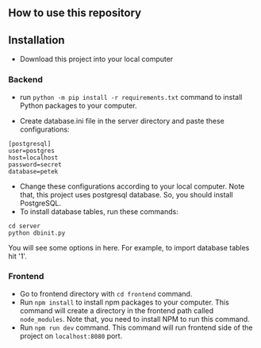 
How to use this repository
--------------------------

## Installation

- Download this project into your local computer

### Backend

- run `python -m pip install -r requirements.txt` command to install Python packages to your computer.

- Create database.ini file in the server directory and paste these configurations:
```
[postgresql]
user=postgres
host=localhost
password=secret
database=petek
```

- Change these configurations according to your local computer. Note that, this project uses postgresql database. So, you should install PostgreSQL.
- To install database tables, run these commands:
```
cd server
python dbinit.py
```

You will see some options in here. For example, to import database tables hit '1'.

### Frontend
- Go to frontend directory with `cd frontend` command.
- Run `npm install` to install npm packages to your computer. This command will create a directory in the frontend path called `node_modules`. Note that, you need to install NPM to run this command.
- Run `npm run dev` command. This command will run frontend side of the project on `localhost:8080` port.
